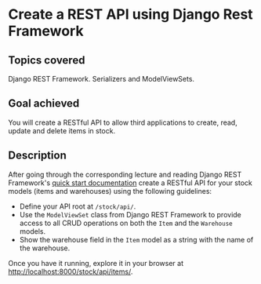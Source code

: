 # Create a REST API using Django Rest Framework

## Topics covered

Django REST Framework. Serializers and ModelViewSets.

## Goal achieved

You will create a RESTful API to allow third applications to create, read, update and delete items in stock.

## Description

After going through the corresponding lecture and reading Django REST Framework's [quick start documentation](https://www.django-rest-framework.org/tutorial/quickstart/) create a RESTful API for your stock models (items and warehouses) using the following guidelines:

- Define your API root at `/stock/api/`.
- Use the `ModelViewSet` class from Django REST Framework to provide access to all CRUD operations on both the `Item` and the `Warehouse` models.
- Show the warehouse field in the `Item` model as a string with the name of the warehouse.

Once you have it running, explore it in your browser at [http://localhost:8000/stock/api/items/](http://localhost:8000/stock/api/items/).
